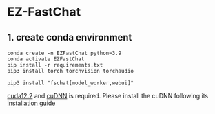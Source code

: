 # EZ-FastChat

## 1. create conda environment
```
conda create -n EZFastChat python=3.9
conda activate EZFastChat
pip install -r requirements.txt
pip3 install torch torchvision torchaudio
```

```
pip3 install "fschat[model_worker,webui]"
```


[cuda12.2](https://developer.nvidia.com/cuda-12-2-0-download-archive) and [cuDNN](https://developer.nvidia.com/rdp/cudnn-download) is required. 
Please install the cuDNN following its [installation guide](https://docs.nvidia.com/deeplearning/cudnn/install-guide/index.html#install-linux)
